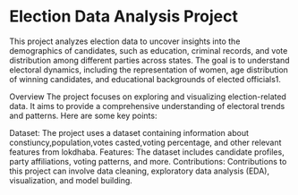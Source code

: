 # Election Data Analysis Project
This project analyzes election data to uncover insights into the demographics of candidates, such as education, criminal records, and vote distribution among different parties across states. The goal is to understand electoral dynamics, including the representation of women, age distribution of winning candidates, and educational backgrounds of elected officials1.

Overview
The project focuses on exploring and visualizing election-related data. It aims to provide a comprehensive understanding of electoral trends and patterns. Here are some key points:

Dataset: The project uses a dataset containing information about constiuncy,population,votes casted,voting percentage, and other relevant features from lokdhaba.
Features: The dataset includes candidate profiles, party affiliations, voting patterns, and more. 
Contributions: Contributions to this project can involve data cleaning, exploratory data analysis (EDA), visualization, and model building.

